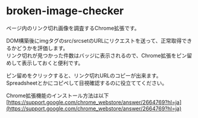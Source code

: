 # broken-image-checker
ページ内のリンク切れ画像を調査するChrome拡張です。

DOM構築後にimgタグのsrc/srcsetのURLにリクエストを送って、正常取得できるかどうかを評価します。  
リンク切れが見つかった件数はバッジに表示されるので、Chrome拡張をピン留めして表示しておくと便利です。

ピン留めをクリックすると、リンク切れURLのコピーが出来ます。  
Spreadsheetとかにコピペして目視確認するのに役立ててください。

Chrome拡張機能のインストール方法は以下  
[https://support.google.com/chrome_webstore/answer/2664769?hl=ja](https://support.google.com/chrome_webstore/answer/2664769?hl=ja)
